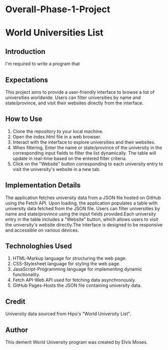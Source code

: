 # Overall-Phase-1-Project
# World Universities List
 ## Introduction 
  I'm required to write a program that 
## Expectations
This project aims to provide a user-friendly interface to browse a list of universities worldwide. Users can filter universities by name and state/province, and visit their websites directly from the interface.
## How to Use
1. Clone the repository to your local machine.
2. Open the index.html file in a web browser.
3. Interact with the interface to explore universities and their websites.
4. When filtering, Enter the name or state/province of the university in the corresponding input fields to filter the list dynamically. The table will update in real-time based on the entered filter criteria.
5. Click on the "Website" button corresponding to each university entry to visit the university's website in a new tab.
## Implementation Details
The application fetches university data from a JSON file hosted on GitHub using the Fetch API. Upon loading, the application populates a table with university data fetched from the JSON file. Users can filter universities by name and state/province using the input fields provided.Each university entry in the table includes a "Website" button, which allows users to visit the university's website directly.The interface is designed to be responsive and accessible on various devices.
## Technologhies Used
1. HTML-Markup language for structuring the web page.
2. CSS-Stylesheet language for styling the web page.
3. JavaScript-Programming language for implementing dynamic functionality.
4. Fetch API-Web API used for fetching data asynchronously.
5. GitHub Pages-Hosts the JSON file containing university data.

## Credit
University data sourced from Hipo's "World University List".
## Author
This demerit World University program was created by Elvis Moses.





